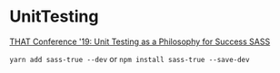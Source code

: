 # UnitTesting

[THAT Conference '19: Unit Testing as a Philosophy for Success SASS](https://app.pluralsight.com/library/courses/that-conference-2019-session-52/table-of-contents)

`yarn add sass-true --dev` or `npm install sass-true --save-dev`
